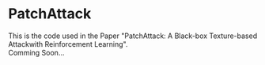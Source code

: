 # PatchAttack
This is the code used in the Paper "PatchAttack: A Black-box Texture-based Attackwith Reinforcement Learning".\
Comming Soon...
